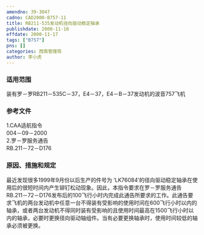 ```yaml
---
amendno: 39-3047  
cadno: CAD2000-B757-11  
title: RB211-535发动机径向驱动稳定轴承  
publishdate: 2000-11-10  
effdate: 2000-11-17  
tags: ["B757"]  
pns: []  
categories: 西南管理局  
author: 李小虎  
---
```

  
### 适用范围  
装有罗－罗RB211－535C－37，E4－37，E4－B－37发动机的波音757飞机  
  
<!--more-->  
### 参考文件  
1.CAA适航指令  
004－09－2000  
2.罗－罗服务通告  
RB.211－72－D176  
  
### 原因、措施和规定  
最近发现很多1999年9月份以后生产的件号为 ‘LK76084’的径向驱动稳定轴承在使用后的很短时间内产生铆钉松动现象。因此，本指令要求在罗－罗服务通告RB.211－72－D176发布后的100飞行小时内完成此通告所要求的工作。此通告要求飞机的两台发动机中任意一台不得装有受影响的使用时间在600飞行小时以内的轴承，或者两台发动机不得同时装有受影响的且使用时间最高在1500飞行小时以内的轴承，必要时更换径向驱动轴组件。当有必要更换轴承时，使用时间较低的轴承必须被更换。  
